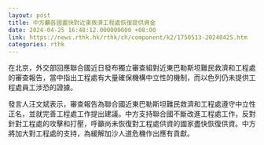 ```yaml
---
layout: post
title: 中方籲各國盡快對近東救濟工程處恢復提供資金
date: 2024-04-25 16:48:12.000000000 +08:00
link: https://news.rthk.hk/rthk/ch/component/k2/1750513-20240425.htm
categories: rthk
---
```


在北京，外交部回應聯合國近日發布獨立審查組對近東巴勒斯坦難民救濟和工程處的審查報告，當中指出工程處有大量確保機構中立性的機制，而以色列仍未提供工程處員工涉恐的證據。

發言人汪文斌表示，審查報告為聯合國近東巴勒斯坦難民救濟和工程處遵守中立性正名，並就完善工程處工作提出建議。中方支持聯合國不斷改進工程處工作，反對針對工程處的攻擊和打壓，呼籲尚未恢復對工程處供資的國家盡快恢復供資。中方將加大對工程處的支持，為緩解加沙人道危機作出應有貢獻。
